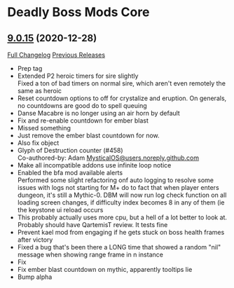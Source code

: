 # Deadly Boss Mods Core

## [9.0.15](https://github.com/DeadlyBossMods/DeadlyBossMods/tree/9.0.15) (2020-12-28)
[Full Changelog](https://github.com/DeadlyBossMods/DeadlyBossMods/compare/9.0.14...9.0.15) [Previous Releases](https://github.com/DeadlyBossMods/DeadlyBossMods/releases)

- Prep tag  
- Extended P2 heroic timers for sire slightly  
    Fixed a ton of bad timers on normal sire, which aren't even remotely the same as heroic  
- Reset countdown options to off for crystalize and eruption. On generals, no countdowns are good do to spell queuing  
- Danse Macabre is no longer using an air horn by default  
- Fix and re-enable countdown for ember blast  
- Missed something  
- Just remove the ember blast countdown for now.  
- Also fix object  
- Glyph of Destruction counter (#458)  
    Co-authored-by: Adam <MysticalOS@users.noreply.github.com>  
- Make all incompatible addons use infinite loop notice  
- Enabled the bfa mod available alerts  
    Performed some slight refactoring onf auto logging to resolve some issues with logs not starting for M+ do to fact that when player enters dungeon, it's still a Mythic-0. DBM will now run log check function on all loading screen changes, if difficulty index becomes 8 in any of them (ie the keystone ui reload occurs  
- This probably actually uses more cpu, but a hell of a lot better to look at. Probably should have QartemisT review. It tests fine  
- Prevent kael mod from engaging if he gets stuck on boss health frames after victory  
- Fixed a bug that's been there a LONG time that showed a random "nil" message when showing range frame in n instance  
- Fix  
- Fix ember blast countdown on mythic, apparently tooltips lie  
- Bump alpha  
